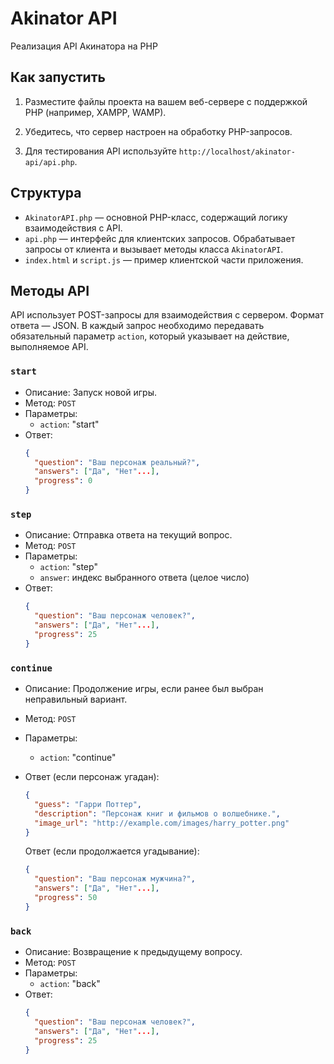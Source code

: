 # Akinator API

Реализация API Акинатора на PHP

## Как запустить

1. Разместите файлы проекта на вашем веб-сервере с поддержкой PHP (например, XAMPP, WAMP).

2. Убедитесь, что сервер настроен на обработку PHP-запросов.

3. Для тестирования API используйте `http://localhost/akinator-api/api.php`.

## Структура

- `AkinatorAPI.php` — основной PHP-класс, содержащий логику взаимодействия с API.
- `api.php` — интерфейс для клиентских запросов. Обрабатывает запросы от клиента и вызывает методы класса `AkinatorAPI`.
- `index.html` и `script.js` — пример клиентской части приложения.

## Методы API

API использует POST-запросы для взаимодействия с сервером. Формат ответа — JSON. В каждый запрос необходимо передавать обязательный параметр `action`, который указывает на действие, выполняемое API.

### `start`

- Описание: Запуск новой игры.
- Метод: `POST`
- Параметры:
  - `action`: "start"
- Ответ:
  ```json
  {
    "question": "Ваш персонаж реальный?",
    "answers": ["Да", "Нет"...],
    "progress": 0
  }
  ```

### `step`

- Описание: Отправка ответа на текущий вопрос.
- Метод: `POST`
- Параметры:
  - `action`: "step"
  - `answer`: индекс выбранного ответа (целое число)
- Ответ:
  ```json
  {
    "question": "Ваш персонаж человек?",
    "answers": ["Да", "Нет"...],
    "progress": 25
  }
  ```

### `continue`

- Описание: Продолжение игры, если ранее был выбран неправильный вариант.
- Метод: `POST`
- Параметры:
  - `action`: "continue"
- Ответ (если персонаж угадан):
  ```json
  {
    "guess": "Гарри Поттер",
    "description": "Персонаж книг и фильмов о волшебнике.",
    "image_url": "http://example.com/images/harry_potter.png"
  }
  ```
  
  Ответ (если продолжается угадывание):
  ```json
  {
    "question": "Ваш персонаж мужчина?",
    "answers": ["Да", "Нет"...],
    "progress": 50
  }
  ```

### `back`

- Описание: Возвращение к предыдущему вопросу.
- Метод: `POST`
- Параметры:
  - `action`: "back"
- Ответ:
  ```json
  {
    "question": "Ваш персонаж человек?",
    "answers": ["Да", "Нет"...],
    "progress": 25
  }
  ```